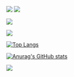 
<img src="https://img.shields.io/badge/java-007396?style=flat-square&logo=Java&logoColor=000000"/>          <img src="https://img.shields.io/badge/C-A8B9CC?style=flat-square&logo=C&logoColor=000000"/> 

<a href="https://www.instagram.com/hyooooo03/"><img src="https://img.shields.io/badge/instagram-ff69b4?style=flat-square&logo=instagram&logoColor=000000"/>
 
<a href="https://velog.io/@rkdgyfla"><img src="https://img.shields.io/badge/Velog-3DDC84?style=flat-square&logo=Blogger&logoColor=white"/></a>

[![Top Langs](https://github-readme-stats.vercel.app/api/top-langs/?username=Hyorimkang)](https://github.com/Hyorimkang/github-readme-stats)

[![Anurag's GitHub stats](https://github-readme-stats.vercel.app/api?username=Hyorimkang)](https://github.com/Hyorimkang/github-readme-stats)

 <img src="http://mazandi.herokuapp.com/api?handle={Hyorimkang}&theme=warm"/>
